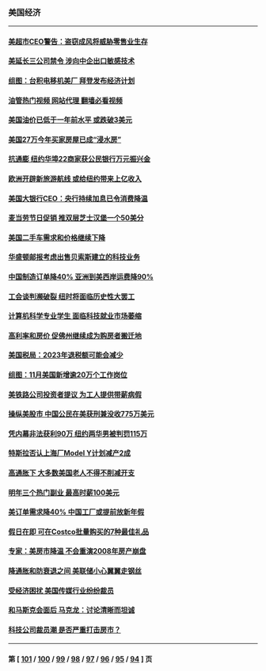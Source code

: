 ### 美国经济
---
#### [美超市CEO警告：盗窃成风将威胁零售业生存](../../pages/ncid1078158/n13881306.md?12100045) 
#### [美延长三公司禁令 涉向中企出口敏感技术](../../pages/ncid1078158/n13881160.md?12100045) 
#### [组图：台积电移机美厂 拜登发布经济计划](../../pages/ncid1078158/n13880859.md?12100045) 
#### [油管热门视频 网站代理 翻墙必看视频](http://138.2.39.72:81/youtube.html?epic-marker?12100045)
#### [美国油价已低于一年前水平 或跌破3美元](../../pages/ncid1078158/n13881002.md?12100045) 
#### [美国27万今年买家房屋已成“浸水房”](../../pages/ncid1078158/n13881039.md?12100045) 
#### [抗通膨 纽约华埠22商家获公民银行万元振兴金](../../pages/ncid1078158/n13880625.md?12100045) 
#### [欧洲开辟新旅游航线 或给纽约带来上亿收入](../../pages/ncid1078158/n13880632.md?12100045) 
#### [美国大银行CEO：央行持续加息已令消费降温](../../pages/ncid1078158/n13880518.md?12100045) 
#### [麦当劳节日促销 推双层芝士汉堡一个50美分](../../pages/ncid1078158/n13880389.md?12100045) 
#### [美国二手车需求和价格继续下降](../../pages/ncid1078158/n13880409.md?12100045) 
#### [华盛顿邮报考虑出售贝索斯建立的科技业务](../../pages/ncid1078158/n13880380.md?12100045) 
#### [中国制造订单降40% 亚洲到美西岸运费降90%](../../pages/ncid1078158/n13880336.md?12100045) 
#### [工会谈判濒破裂 纽时将面临历史性大罢工](../../pages/ncid1078158/n13880269.md?12100045) 
#### [计算机科学专业学生 面临科技就业市场萎缩](../../pages/ncid1078158/n13879799.md?12100045) 
#### [高利率和房价 促佛州继续成为购房者搬迁地](../../pages/ncid1078158/n13879787.md?12100045) 
#### [美国税局：2023年退税额可能会减少](../../pages/ncid1078158/n13879618.md?12100045) 
#### [组图：11月美国新增逾20万个工作岗位](../../pages/ncid1078158/n13878893.md?12100045) 
#### [美铁路公司投资者提议 为工人提供带薪病假](../../pages/ncid1078158/n13879270.md?12100045) 
#### [操纵美股市 中国公民在美获刑兼没收775万美元](../../pages/ncid1078158/n13879228.md?12100045) 
#### [凭内幕非法获利90万 纽约两华男被判罚115万](../../pages/ncid1078158/n13879252.md?12100045) 
#### [特斯拉否认上海厂Model Y计划减产2成](../../pages/ncid1078158/n13879089.md?12100045) 
#### [高通胀下 大多数美国老人不得不削减开支](../../pages/ncid1078158/n13878869.md?12100045) 
#### [明年三个热门副业 最高时薪100美元](../../pages/ncid1078158/n13877160.md?12100045) 
#### [美订单需求降40% 中国工厂或提前放新年假](../../pages/ncid1078158/n13878498.md?12100045) 
#### [假日在即 可在Costco批量购买的7种最佳礼品](../../pages/ncid1078158/n13876443.md?12100045) 
#### [专家：美房市降温 不会重演2008年房产崩盘](../../pages/ncid1078158/n13878147.md?12100045) 
#### [降通胀和防衰退之间 美联储小心翼翼走钢丝](../../pages/ncid1078158/n13878120.md?12100045) 
#### [受经济困扰 美国传媒行业纷纷裁员](../../pages/ncid1078158/n13878066.md?12100045) 
#### [和马斯克会面后 马克龙：讨论清晰而坦诚](../../pages/ncid1078158/n13877961.md?12100045) 
#### [科技公司裁员潮 是否严重打击房市？](../../pages/ncid1078158/n13877752.md?12100045) 

---
#### 第 [ [101](./101.md?12100045) / [100](./100.md?12100045) / [99](./99.md?12100045) / [98](./98.md?12100045) / [97](./97.md?12100045) / [96](./96.md?12100045) / [95](./95.md?12100045) / [94](./94.md?12100045) ] 页
